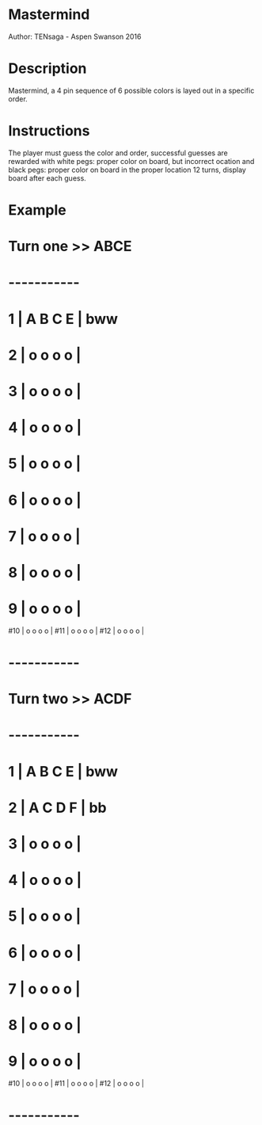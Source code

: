 # Mastermind
Author: TENsaga - Aspen Swanson 2016

# Description
Mastermind, a 4 pin sequence of 6 possible colors is layed out in a specific order.

# Instructions
The player must guess the color and order, successful guesses are rewarded with white pegs: proper color on board, but incorrect ocation
and black pegs: proper color on board in the proper location 12 turns, display board after each guess.

# Example 

# Turn one >> ABCE
#   -----------
# 1 | A B C E | bww
# 2 | o o o o |
# 3 | o o o o |
# 4 | o o o o |
# 5 | o o o o |
# 6 | o o o o |
# 7 | o o o o |
# 8 | o o o o |
# 9 | o o o o |
#10 | o o o o |
#11 | o o o o |
#12 | o o o o |
#   -----------

# Turn two >> ACDF
#   -----------
# 1 | A B C E | bww
# 2 | A C D F | bb
# 3 | o o o o |
# 4 | o o o o |
# 5 | o o o o |
# 6 | o o o o |
# 7 | o o o o |
# 8 | o o o o |
# 9 | o o o o |
#10 | o o o o |
#11 | o o o o |
#12 | o o o o |
#   -----------